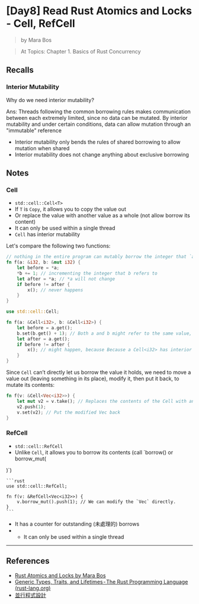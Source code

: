# [Day8] Read Rust Atomics and Locks - Cell, RefCell

> by Mara Bos

> At Topics: Chapter 1. Basics of Rust Concurrency

## Recalls

### Interior Mutability

Why do we need interior mutability?

Ans: Threads following the common borrowing rules makes communication between each extremely limited, since no data can be mutated. By interior mutability and under certain conditions, data can allow mutation through an "immutable" reference

- Interior mutability only bends the rules of shared borrowing to allow mutation when shared
- Interior mutability does not change anything about exclusive borrowing

## Notes

### Cell

- `std::cell::Cell<T>`
- If `T` is `Copy`, it allows you to copy the value out
- Or replace the value with another value as a whole (not allow borrow its content)
- It can only be used within a single thread
- `Cell` has interior mutability

Let's compare the following two functions:

```rust
// nothing in the entire program can mutably borrow the integer that `a` refers to as long as `a` is borrowing it.
fn f(a: &i32, b: &mut i32) {
    let before = *a;
    *b += 1; // incrementing the integer that b refers to
    let after = *a; // *a will not change
    if before != after {
        x(); // never happens
    }
}

use std::cell::Cell;

fn f(a: &Cell<i32>, b: &Cell<i32>) {
    let before = a.get();
    b.set(b.get() + 1); // Both a and b might refer to the same value, such that mutating through b might affect a as well
    let after = a.get();
    if before != after {
        x(); // might happen, because Because a Cell<i32> has interior mutability
    }
}

```

Since `Cell` can’t directly let us borrow the value it holds, we need to move a value out (leaving something in its place), modify it, then put it back, to mutate its contents:

```rust
fn f(v: &Cell<Vec<i32>>) {
    let mut v2 = v.take(); // Replaces the contents of the Cell with an empty Vec ((leaving something in its place))
    v2.push(1);
    v.set(v2); // Put the modified Vec back
}
```

### RefCell

- `std::cell::RefCell`
- Unlike `Cell`, it allows you to borrow its contents (call `borrow() or borrow_mut(
  
)`)

    ```rust
    use std::cell::RefCell;

    fn f(v: &RefCell<Vec<i32>>) {
        v.borrow_mut().push(1); // We can modify the `Vec` directly.
    }
    ```
- It has a counter for outstanding (未處理的) borrows
- - It can only be used within a single thread

---

## References

- [Rust Atomics and Locks by Mara Bos](https://marabos.nl/atomics/)
- [Generic Types, Traits, and Lifetimes - The Rust Programming Language (rust-lang.org)](https://doc.rust-lang.org/stable/book/ch10-00-generics.html)
- [並行程式設計](https://hackmd.io/@sysprog/concurrency/https%3A%2F%2Fhackmd.io%2F%40sysprog%2FS1AMIFt0D)
